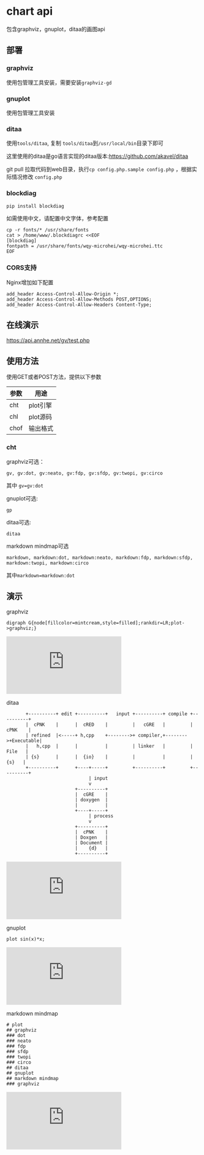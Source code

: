 # chart api

包含graphviz，gnuplot，ditaa的画图api

## 部署

### graphviz
使用包管理工具安装，需要安装`graphviz-gd`

### gnuplot
使用包管理工具安装

### ditaa
使用`tools/ditaa`, 复制 `tools/ditaa`到`/usr/local/bin`目录下即可

这里使用的ditaa是go语言实现的ditaa版本:https://github.com/akavel/ditaa

git pull 拉取代码到web目录，执行`cp config.php.sample config.php` ，根据实际情况修改 `config.php`

### blockdiag
```
pip install blockdiag
```
如需使用中文，请配置中文字体，参考配置
```
cp -r fonts/* /usr/share/fonts
cat > /home/www/.blockdiagrc <<EOF
[blockdiag]
fontpath = /usr/share/fonts/wqy-microhei/wqy-microhei.ttc
EOF
```

### CORS支持
Nginx增加如下配置

```
add_header Access-Control-Allow-Origin *;
add_header Access-Control-Allow-Methods POST,OPTIONS;
add_header Access-Control-Allow-Headers Content-Type;
```


## 在线演示
https://api.annhe.net/gv/test.php

## 使用方法
使用GET或者POST方法，提供以下参数

| 参数 | 用途 |
| ---- | ---- |
| cht  | plot引擎 |
| chl  | plot源码 |
| chof | 输出格式 |

### cht
graphviz可选：
```
gv, gv:dot, gv:neato, gv:fdp, gv:sfdp, gv:twopi, gv:circo
```
其中 `gv=gv:dot`

gnuplot可选:
```
gp
```

ditaa可选:
```
ditaa
```

markdown mindmap可选
```
markdown, markdown:dot, markdown:neato, markdown:fdp, markdown:sfdp, markdown:twopi, markdown:circo
```
其中`markdown=markdown:dot`


## 演示

graphviz

```
digraph G{node[fillcolor=mintcream,style=filled];rankdir=LR;plot->graphviz;}
```

![](http://api.annhe.net/gv/api.php?cht=gv&chl=digraph+G+%7Bnode%5Bfillcolor%3Dmintcream%2Cstyle%3Dfilled%5D%3Brankdir%3DLR%3Bplot-%3Egraphviz%3B%7D)

ditaa

```
       +----------+ edit +----------+   input +----------+ compile +----------+
       |  cPNK    |      |  cRED    |         |   cGRE   |         |  cPNK    |
       | refined  |<-----+ h,cpp    +-------->+ compiler,+-------->+Executable|
       |   h,cpp  |      |          |         | linker   |         |   File   |
       | {s}      |      |  {io}    |         |          |         |    {s}   |
       +----------+      +----+-----+         +----------+         +----------+
                              | input
                              v
                         +----------+
                         |  cGRE    |
                         | doxygen  |
                         |          |
                         +----+-----+
                              | process
                              v
                         +----------+
                         |  cPNK    |
                         | Doxgen   |
                         | Document |
                         |    {d}   |
                         +----------+
```

![](https://api.annhe.net/gv/api.php?cht=ditaa&chl=+++++++%2B----------%2B+edit+%2B----------%2B+++input+%2B----------%2B+compile+%2B----------%2B%0D%0A+++++++%7C++cPNK++++%7C++++++%7C++cRED++++%7C+++++++++%7C+++cGRE+++%7C+++++++++%7C++cPNK++++%7C%0D%0A+++++++%7C+refined++%7C%3C-----%2B+h%2Ccpp++++%2B--------%3E%2B+compiler%2C%2B--------%3E%2BExecutable%7C%0D%0A+++++++%7C+++h%2Ccpp++%7C++++++%7C++++++++++%7C+++++++++%7C+linker+++%7C+++++++++%7C+++File+++%7C%0D%0A+++++++%7C+%7Bs%7D++++++%7C++++++%7C++%7Bio%7D++++%7C+++++++++%7C++++++++++%7C+++++++++%7C++++%7Bs%7D+++%7C%0D%0A+++++++%2B----------%2B++++++%2B----%2B-----%2B+++++++++%2B----------%2B+++++++++%2B----------%2B%0D%0A++++++++++++++++++++++++++++++%7C+input%0D%0A++++++++++++++++++++++++++++++v%0D%0A+++++++++++++++++++++++++%2B----------%2B%0D%0A+++++++++++++++++++++++++%7C++cGRE++++%7C%0D%0A+++++++++++++++++++++++++%7C+doxygen++%7C%0D%0A+++++++++++++++++++++++++%7C++++++++++%7C%0D%0A+++++++++++++++++++++++++%2B----%2B-----%2B%0D%0A++++++++++++++++++++++++++++++%7C+process%0D%0A++++++++++++++++++++++++++++++v%0D%0A+++++++++++++++++++++++++%2B----------%2B%0D%0A+++++++++++++++++++++++++%7C++cPNK++++%7C%0D%0A+++++++++++++++++++++++++%7C+Doxgen+++%7C%0D%0A+++++++++++++++++++++++++%7C+Document+%7C%0D%0A+++++++++++++++++++++++++%7C++++%7Bd%7D+++%7C%0D%0A+++++++++++++++++++++++++%2B----------%2B)

gnuplot

```
plot sin(x)*x;
```

![](http://api.annhe.net/gv/api.php?cht=gp&chl=plot+sin%28x%29%2Ax%3B)

markdown mindmap

```
# plot
## graphviz
### dot
### neato
### fdp
### sfdp
### twopi
### circo
## ditaa
## gnuplot
## markdown mindmap
### graphviz
```

![](http://api.annhe.net/gv/api.php?cht=markdown&chl=%23+plot%0D%0A%23%23+Graphviz%0D%0A%23%23%23+dot%0D%0A%23%23%23+neato%0D%0A%23%23%23+fdp%0D%0A%23%23%23+sfdp%0D%0A%23%23%23+twopi%0D%0A%23%23%23+circo%0D%0A%23%23+ditaa%0D%0A%23%23+gnuplot%0D%0A%23%23+markdown+mindmap%0D%0A%23%23%23+graphviz)

